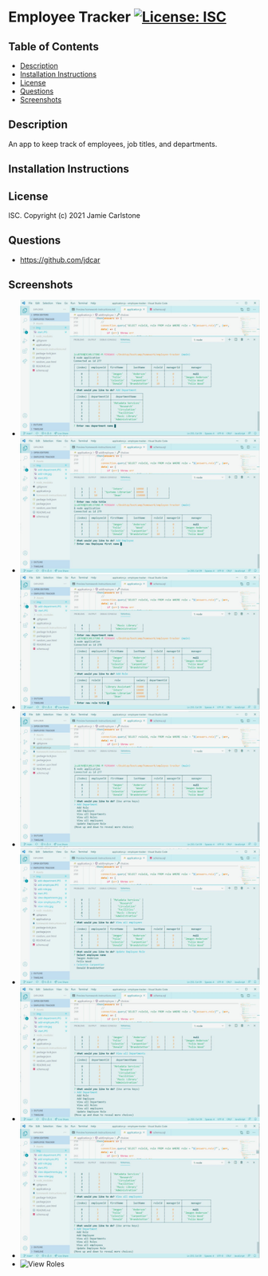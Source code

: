 # Employee Tracker [![License: ISC](https://img.shields.io/badge/License-ISC-blue.svg)](https://opensource.org/licenses/ISC)
## Table of Contents
* [Description](#description)
* [Installation Instructions](#installation-instructions)
* [License](#license)
* [Questions](#questions)
* [Screenshots](#screenshots)
## Description
An app to keep track of employees, job titles, and departments.
## Installation Instructions

## License
ISC. Copyright (c) 2021 Jamie Carlstone
## Questions
* https://github.com/jdcar
## Screenshots
* ![Add Department](img/add-department.JPG "Add department")
* ![Add Employee](img/add-employee.JPG "Add employee")
* ![Add Role](img/add-role.jpg "Add role")
* ![Start](img/start.JPG "Start")
* ![Update Employee Role](img/update-employee-role.JPG "Update Employee Role")
* ![View Department](img/view-departments.jpg "View departments")
* ![View Employees](img/view-employees.JPG "View employees")
* ![View Roles](img/views-roles.jpg "View roles")
